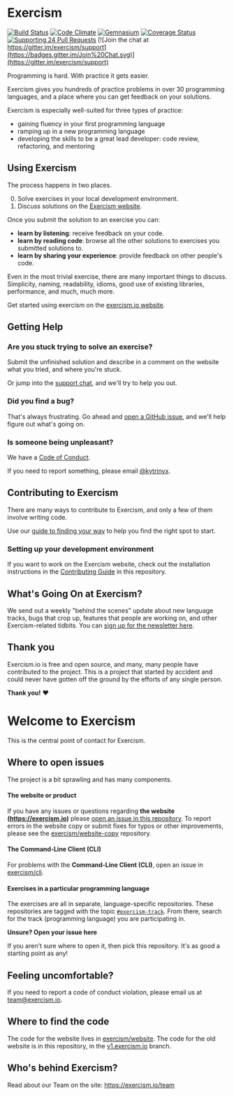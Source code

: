 # Exercism
[![Build Status](https://img.shields.io/travis/exercism/exercism.io.svg)](https://travis-ci.org/exercism/exercism.io)
[![Code Climate](https://img.shields.io/codeclimate/github/exercism/exercism.io.svg)](https://codeclimate.com/github/exercism/exercism.io)
[![Gemnasium](https://img.shields.io/gemnasium/exercism/exercism.io.svg)](https://gemnasium.com/exercism/exercism.io)
[![Coverage Status](https://img.shields.io/coveralls/exercism/exercism.io.svg)](https://coveralls.io/r/exercism/exercism.io)
[![Supporting 24 Pull Requests](https://img.shields.io/badge/Supporting-24%20Pull%20Requests-red.svg?style=flat)](http://24pullrequests.com)
[![Join the chat at https://gitter.im/exercism/support](https://badges.gitter.im/Join%20Chat.svg)](https://gitter.im/exercism/support)

Programming is hard. With practice it gets easier.

Exercism gives you hundreds of practice problems in over 30 programming languages,
and a place where you can get feedback on your solutions.

Exercism is especially well-suited for three types of practice:

- gaining fluency in your first programming language
- ramping up in a new programming language
- developing the skills to be a great lead developer: code review, refactoring, and mentoring

## Using Exercism

The process happens in two places.

0. Solve exercises in your local development environment.
0. Discuss solutions on the [Exercism website](http://exercism.io).

Once you submit the solution to an exercise you can:

- **learn by listening**: receive feedback on your code.
- **learn by reading code**: browse all the other solutions to exercises you submitted solutions to.
- **learn by sharing your experience**: provide feedback on other people's code.

Even in the most trivial exercise, there are many important things to discuss. Simplicity, naming,
readability, idioms, good use of existing libraries, performance, and much, much more.

Get started using exercism on the [exercism.io website](http://exercism.io).

## Getting Help

### Are you stuck trying to solve an exercise?

Submit the unfinished solution and
describe in a comment on the website what you tried, and where you're stuck.

Or jump into the [support chat](https://gitter.im/exercism/support), and we'll
try to help you out.

### Did you find a bug?

That's always frustrating. Go ahead and [open a GitHub issue](https://github.com/exercism/exercism.io/issues),
and we'll help figure out what's going on.

### Is someone being unpleasant?

We have a [Code of Conduct](https://github.com/exercism/exercism.io/blob/master/CODE_OF_CONDUCT.md).

If you need to report something, please email [@kytrinyx](https://github.com/kytrinyx).

## Contributing to Exercism

There are many ways to contribute to Exercism, and only a few of them involve writing code.

Use our [guide to finding your way][finding-your-way] to help you find the right spot to start.

### Setting up your development environment

If you want to work on the Exercism website, check out the installation instructions in the [Contributing Guide](https://github.com/exercism/exercism.io/blob/master/CONTRIBUTING.md) in this repository.

## What's Going On at Exercism?

We send out a weekly "behind the scenes" update about new language tracks, bugs that crop up, features that people are working on, and other Exercism-related tidbits. You can [sign up for the newsletter here](https://tinyletter.com/exercism).

## Thank you

Exercism.io is free and open source, and many, many people have contributed to the project. This is a project that started by accident and could never have gotten off the ground by the efforts of any single person.

**Thank you!** :heart:

[finding-your-way]: https://github.com/exercism/docs/blob/master/finding-your-way.md
# Welcome to Exercism

This is the central point of contact for Exercism.

## Where to open issues

The project is a bit sprawling and has many components.

#### The website or product
If you have any issues or questions regarding **the website (https://exercism.io)** please [open an issue in this repository](https://github.com/exercism/exercism/issues). To report errors in the website copy or submit fixes for typos or other improvements, please see the [exercism/website-copy](https://github.com/exercism/website-copy/issues) repository.

#### The Command-Line Client (CLI)
For problems with the **Command-Line Client (CLI)**, open an issue in [exercism/cli](https://github.com/exercism/cli/issues).

#### Exercises in a particular programming language
The exercises are all in separate, language-specific repositories. These repositories are tagged with the topic [`#exercism-track`](https://github.com/search?q=topic%3Aexercism-track+org%3Aexercism&type=Repositories). From there, search for the track (programming language) you are participating in.

**Unsure? Open your issue here**

If you aren't sure where to open it, then pick this repository. It's as good a starting point as any!

## Feeling uncomfortable?

If you need to report a code of conduct violation, please email us at team@exercism.io.

## Where to find the code

The code for the website lives in [exercism/website](http://github.com/exercism/website).
The code for the old website is in this repository, in the [v1.exercism.io](https://github.com/exercism/exercism/tree/v1.exercism.io) branch.

## Who's behind Exercism?

Read about our Team on the site: https://exercism.io/team
